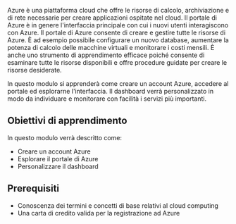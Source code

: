 Azure è una piattaforma cloud che offre le risorse di calcolo, archiviazione e di rete necessarie per creare applicazioni ospitate nel cloud. Il portale di Azure è in genere l'interfaccia principale con cui i nuovi utenti interagiscono con Azure. Il portale di Azure consente di creare e gestire tutte le risorse di Azure. È ad esempio possibile configurare un nuovo database, aumentare la potenza di calcolo delle macchine virtuali e monitorare i costi mensili. È anche uno strumento di apprendimento efficace poiché consente di esaminare tutte le risorse disponibili e offre procedure guidate per creare le risorse desiderate.

In questo modulo si apprenderà come creare un account Azure, accedere al portale ed esplorarne l'interfaccia. Il dashboard verrà personalizzato in modo da individuare e monitorare con facilità i servizi più importanti.

## <a name="learning-objectives"></a>Obiettivi di apprendimento

In questo modulo verrà descritto come:

- Creare un account Azure
- Esplorare il portale di Azure
- Personalizzare il dashboard

## <a name="prerequisites"></a>Prerequisiti

- Conoscenza dei termini e concetti di base relativi al cloud computing
- Una carta di credito valida per la registrazione ad Azure